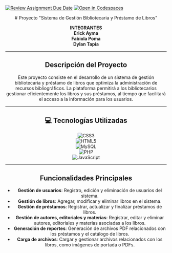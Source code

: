 [![Review Assignment Due Date](https://classroom.github.com/assets/deadline-readme-button-22041afd0340ce965d47ae6ef1cefeee28c7c493a6346c4f15d667ab976d596c.svg)](https://classroom.github.com/a/OT8lK55O)
[![Open in Codespaces](https://classroom.github.com/assets/launch-codespace-2972f46106e565e64193e422d61a12cf1da4916b45550586e14ef0a7c637dd04.svg)](https://classroom.github.com/open-in-codespaces?assignment_repo_id=15603992)


<div align="center">
# Proyecto "Sistema de Gestión Bibliotecaria y Préstamo de Libros"

**INTEGRANTES**  
**Erick Ayma**  
**Fabiola Poma**  
**Dylan Tapia**

---

## Descripción del Proyecto

Este proyecto consiste en el desarrollo de un sistema de gestión bibliotecaria y préstamo de libros que optimiza la administración de recursos bibliográficos. La plataforma permitirá a los bibliotecarios gestionar eficientemente los libros y sus préstamos, al tiempo que facilitará el acceso a la información para los usuarios.

---

## 💻 Tecnologías Utilizadas

![CSS3](https://img.shields.io/badge/css3-%231572B6.svg?style=plastic&logo=css3&logoColor=white)  
![HTML5](https://img.shields.io/badge/html5-%23E34F26.svg?style=plastic&logo=html5&logoColor=white)  
![MySQL](https://img.shields.io/badge/mysql-4479A1.svg?style=plastic&logo=mysql&logoColor=white)  
![PHP](https://img.shields.io/badge/php-%23777BB4.svg?style=plastic&logo=php&logoColor=white)  
![JavaScript](https://img.shields.io/badge/javascript-%23323330.svg?style=plastic&logo=javascript&logoColor=%23F7DF1E)  

---

## Funcionalidades Principales

- **Gestión de usuarios**: Registro, edición y eliminación de usuarios del sistema.
- **Gestión de libros**: Agregar, modificar y eliminar libros en el sistema.
- **Gestión de préstamos**: Registrar, actualizar y finalizar préstamos de libros.
- **Gestión de autores, editoriales y materias**: Registrar, editar y eliminar autores, editoriales y materias asociadas a los libros.
- **Generación de reportes**: Generación de archivos PDF relacionados con los préstamos y el catálogo de libros.
- **Carga de archivos**: Cargar y gestionar archivos relacionados con los libros, como imágenes de portada o PDFs.

</div>
